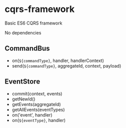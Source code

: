cqrs-framework
==============

Basic ES6 CQRS framework

No dependencies


## CommandBus

-	on(`${commandType}`, handler, handlerContext)
-	send(`${commandType}`, aggregateId, context, payload)


## EventStore

-	commit(context, events)
-	getNewId()
-	getEvents(aggregateId)
-	getAllEvents(eventTypes)
-	on('event', handler)
-	on(`${eventType}`, handler)


